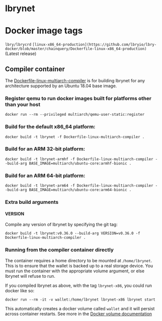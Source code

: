 # lbrynet
# Docker image tags
`lbry/lbrycrd`
`[linux-x86_64-production](https://github.com/lbryio/lbry-docker/blob/master/chainquery/Dockerfile-linux-x86_64-production)` (Latest release)

## Compiler container

The [Dockerfile-linux-multiarch-compiler](Dockerfile-linux-multiarch-compiler) is for building lbrynet for any architecture supported
by an Ubuntu 18.04 base image.

### Register qemu to run docker images built for platforms other than your host

```
docker run --rm --privileged multiarch/qemu-user-static:register
```

### Build for the default x86_64 platform:

```
docker build -t lbrynet -f Dockerfile-linux-multiarch-compiler .
```

### Build for an ARM 32-bit platform:

```
docker build -t lbrynet-armhf -f Dockerfile-linux-multiarch-compiler --build-arg BASE_IMAGE=multiarch/ubuntu-core:armhf-bionic .
```

### Build for an ARM 64-bit platform:

```
docker build -t lbrynet-arm64 -f Dockerfile-linux-multiarch-compiler --build-arg BASE_IMAGE=multiarch/ubuntu-core:arm64-bionic .
```

### Extra build arguments

#### VERSION

Compile any version of lbrynet by specifying the git tag:

```
docker build -t lbrynet:v0.36.0 --build-arg VERSION=v0.36.0 -f Dockerfile-linux-multiarch-compiler .
```

### Running from the compiler container directly

The container requires a home directory to be mounted at `/home/lbrynet`. This
is to ensure that the wallet is backed up to a real storage device. You must run
the container with the appropriate volume argument, or else lbrynet will refuse
to run.

If you compiled lbrynet as above, with the tag `lbrynet-x86`, you could run
docker like so:

```
docker run --rm -it -v wallet:/home/lbrynet lbrynet-x86 lbrynet start
```

This automatically creates a docker volume called `wallet` and it will persist
across container restarts. See more in the [Docker volume
documentation](https://docs.docker.com/storage/volumes/)
